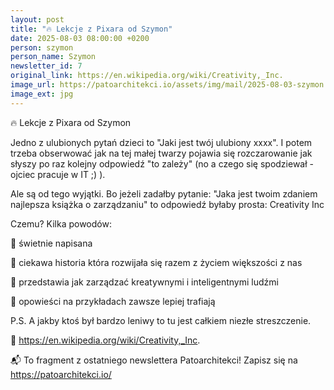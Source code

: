 ```yaml
---
layout: post
title: "🔥 Lekcje z Pixara od Szymon"
date: 2025-08-03 08:00:00 +0200
person: szymon
person_name: Szymon
newsletter_id: 7
original_link: https://en.wikipedia.org/wiki/Creativity,_Inc.
image_url: https://patoarchitekci.io/assets/img/mail/2025-08-03-szymon.jpg
image_ext: jpg
---
```


🔥 Lekcje z Pixara od Szymon

Jedno z ulubionych pytań dzieci to "Jaki jest twój ulubiony xxxx". I potem trzeba obserwować jak na tej małej twarzy pojawia się rozczarowanie jak słyszy po raz kolejny odpowiedź "to zależy" (no a czego się spodziewał - ojciec pracuje w IT ;) ).

Ale są od tego wyjątki. Bo jeżeli zadałby pytanie: "Jaka jest twoim zdaniem najlepsza książka o zarządzaniu" to odpowiedź byłaby prosta: Creativity Inc

Czemu? Kilka powodów:

🔸 świetnie napisana

🔸 ciekawa historia która rozwijała się razem z życiem większości z nas

🔸 przedstawia jak zarządzać kreatywnymi i inteligentnymi ludźmi

🔸 opowieści na przykładach zawsze lepiej trafiają

P.S. A jakby ktoś był bardzo leniwy to tu jest całkiem niezłe streszczenie.

🔗 https://en.wikipedia.org/wiki/Creativity,_Inc.

📬 To fragment z ostatniego newslettera Patoarchitekci! Zapisz się na https://patoarchitekci.io/